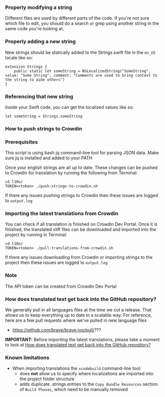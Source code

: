 ### Properly modifying a string

Different files are used by different parts of the code. If you're not sure which file to edit, you should do a search or grep using another string in the same code you're looking at.

### Properly adding a new string

New strings should be statically added to the Strings.swift file in the `en_US` locale like so:

```
extension Strings {
    public static let someString = NSLocalizedString("SomeString", value: "Some String", comment: "Comments are used to bring context to the string to aide others")
}
```

### Referencing that new string

Inside your Swift code, you can get the localized values like so:

```
let someString = Strings.someString
```

### How to push strings to Crowdin

### Prerequisites
This script is using bash jq command-line tool for parsing JSON data.
Make sure jq is installed and added to your PATH
 
Once your english strings are all up to date. These changes can be pushed to Crowdin for translation by running the following from Terminal:

```
cd l10n/
TOKEN=<token> ./push-strings-to-crowdin.sh
```

If there any issues pushing strings to Crowdin then these issues are logged to ```output.log```

### Importing the latest translations from Crowdin
 
You can check if all translation is finished on Crowdin Dev Portal. Once it is finished, the translated xliff files can be downloaded and imported into the project by running in Terminal:

```
cd l10n/
TOKEN=<token> ./pull-translations-from-crowdin.sh
```

If there any issues downloading from Crowdin or importing strings to the project then these issues are logged to ```output.log```

### Note

The API token can be created from Crowdin Dev Portal 

### How does translated text get back into the GitHub repository?

We generally pull in all languages files at the time we cut a release. That allows us to keep everything up to date in a scalable way.
For reference, here are a few pull requests where we've pulled in new language files

- https://github.com/brave/brave-ios/pull/???

**IMPORTANT:** Before importing the latest translations, please take a moment to look at [How does translated text get back into the GitHub repository?](#how-does-translated-text-get-back-into-the-github-repository?)

### Known limitations

* When importing translations the ```xcodebuild``` command-line tool:
    * does __not__ allow us to specify where localizations are imported into the project folder structure
    * adds duplicate .strings entries to the ```Copy Bundle Resources``` section of ```Build Phases```, which need to be manually removed

